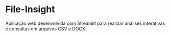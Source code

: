 # File-Insight
Aplicação web desenvolvida com Streamlit para realizar análises interativas e consultas em arquivos CSV e DOCX.
